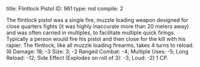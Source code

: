 title:          Flintlock Pistol
ID:             961
type:           md
compile:        2



The flintlock pistol was a single fire, muzzle loading weapon designed for close quarters fights (it was highly inaccurate more than 20 meters away) and was often carried in multiples, to facilitate multiple quick firings. Typically a person would fire his pistol and then close for the kill with his rapier. The flintlock, like all muzzle loading firearms, takes 4 turns to reload. (6 Damage: 18; -3 Size: 3; -2 Ranged Combat: -4; Multiple Uses: -5; Long Reload: -12; Side Effect (Explodes on roll of 3): -3; Loud: -2) 1 CP.